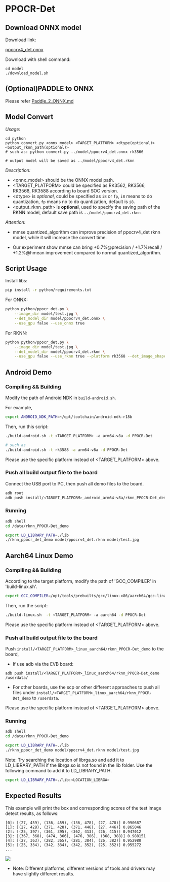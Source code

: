 # PPOCR-Det


## Download ONNX model

Download link: 

[ppocrv4_det.onnx](https://ftrg.zbox.filez.com/v2/delivery/data/95f00b0fc900458ba134f8b180b3f7a1/examples/PPOCR/ppocrv4_det.onnx)

Download with shell command:

```
cd model
./download_model.sh
```



## (Optional)PADDLE to ONNX

Please refer [Paddle_2_ONNX.md](Paddle_2_ONNX.md) 



## Model Convert

*Usage:*

```
cd python
python convert.py <onnx_model> <TARGET_PLATFORM> <dtype(optional)> <output_rknn_path(optional)>
# such as: python convert.py ../model/ppocrv4_det.onnx rk3566

# output model will be saved as ../model/ppocrv4_det.rknn
```

*Description:*

- <onnx_model> should be the ONNX model path.
- <TARGET_PLATFORM>  could be specified as RK3562, RK3566, RK3568, RK3588 according to board SOC version.
- <dtype\> is *optional*, could be specified as `i8` or `fp`, `i8` means to do quantization, `fp` means no to do quantization, default is `i8`.
- <output_rknn_path> is **optional**, used to specify the saving path of the RKNN model, default save path is `../model/ppocrv4_det.rknn`

*Attention:*

- mmse quantized_algorithm can improve precision of ppocrv4_det rknn model, while it will increase the convert time.

- Our experiment show mmse can bring +0.7%@precision / +1.7%recall / +1.2%@hmean improvement compared to normal quantized_algorithm.


## Script Usage

Install libs:

```bash
pip install -r python/requirements.txt
```

For ONNX:

```bash
python python/ppocr_det.py \
    --image_dir model/test.jpg \
    --det_model_dir model/ppocrv4_det.onnx \
    --use_gpu false --use_onnx true
```

For RKNN:
```bash
python python/ppocr_det.py \
    --image_dir model/test.jpg \
    --det_model_dir model/ppocrv4_det.rknn \
    --use_gpu false --use_rknn true --platform rk3568 --det_image_shape 480 480
```

## Android Demo

### Compiling && Building

Modify the path of Android NDK in `build-android.sh`.

For example,

```sh
export ANDROID_NDK_PATH=~/opt/toolchain/android-ndk-r18b
```

Then, run this script:

```sh
./build-android.sh -t <TARGET_PLATFORM> -a arm64-v8a -d PPOCR-Det

# such as
./build-android.sh -t rk3588 -a arm64-v8a -d PPOCR-Det 
```

Please use the specific platform instead of <TARGET_PLATFORM> above.

### Push all build output file to the board

Connect the USB port to PC, then push all demo files to the board.

```sh
adb root
adb push install/<TARGET_PLATFORM>_android_arm64-v8a/rknn_PPOCR-Det_demo/ /data/
```

### Running

```sh
adb shell
cd /data/rknn_PPOCR-Det_demo

export LD_LIBRARY_PATH=./lib
./rknn_ppocr_det_demo model/ppocrv4_det.rknn model/test.jpg
```

## Aarch64 Linux Demo

### Compiling && Building

According to the target platform, modify the path of 'GCC_COMPILER' in 'build-linux.sh'.

```sh
export GCC_COMPILER=/opt/tools/prebuilts/gcc/linux-x86/aarch64/gcc-linaro-6.3.1-2017.05-x86_64_aarch64-linux-gnu/bin/aarch64-linux-gnu
```

Then, run the script:

```sh
./build-linux.sh  -t <TARGET_PLATFORM> -a aarch64 -d PPOCR-Det
```

Please use the specific platform instead of <TARGET_PLATFORM> above.

### Push all build output file to the board


Push `install/<TARGET_PLATFORM>_linux_aarch64/rknn_PPOCR-Det_demo` to the board,

- If use adb via the EVB board:

```
adb push install/<TARGET_PLATFORM>_linux_aarch64/rknn_PPOCR-Det_demo /userdata/
```

- For other boards, use the scp or other different approaches to push all files under `install/<TARGET_PLATFORM>_linux_aarch64/rknn_PPOCR-Det_demo` to `/userdata`.

Please use the specific platform instead of <TARGET_PLATFORM> above.

### Running

```sh
adb shell
cd /data/rknn_PPOCR-Det_demo

export LD_LIBRARY_PATH=./lib
./rknn_ppocr_det_demo model/ppocrv4_det.rknn model/test.jpg
```

Note: Try searching the location of librga.so and add it to LD_LIBRARY_PATH if the librga.so is not found in the lib folder.
Use the following command to add it to LD_LIBRARY_PATH.

```sh
export LD_LIBRARY_PATH=./lib:<LOCATION_LIBRGA>
```

## Expected Results
This example will print the box and corresponding scores of the test image detect results, as follows:
```
[0]: [(27, 459), (136, 459), (136, 478), (27, 478)] 0.990687
[1]: [(27, 428), (371, 428), (371, 446), (27, 446)] 0.865046
[2]: [(25, 397), (361, 395), (362, 413), (26, 415)] 0.947012
[3]: [(367, 368), (474, 366), (476, 386), (368, 388)] 0.988151
[4]: [(27, 363), (282, 365), (281, 384), (26, 382)] 0.952980
[5]: [(25, 334), (342, 334), (342, 352), (25, 352)] 0.955272
...
```

<img src="result.jpg">

<br>

- Note: Different platforms, different versions of tools and drivers may have slightly different results.